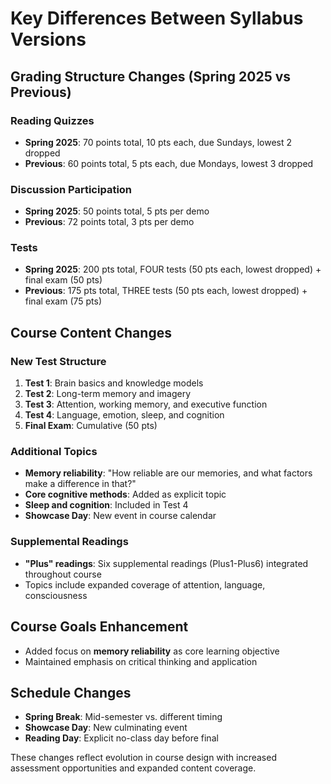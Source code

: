 # Key Differences Between Syllabus Versions

## Grading Structure Changes (Spring 2025 vs Previous)

### Reading Quizzes
- **Spring 2025**: 70 points total, 10 pts each, due Sundays, lowest 2 dropped
- **Previous**: 60 points total, 5 pts each, due Mondays, lowest 3 dropped

### Discussion Participation  
- **Spring 2025**: 50 points total, 5 pts per demo
- **Previous**: 72 points total, 3 pts per demo

### Tests
- **Spring 2025**: 200 pts total, FOUR tests (50 pts each, lowest dropped) + final exam (50 pts)
- **Previous**: 175 pts total, THREE tests (50 pts each, lowest dropped) + final exam (75 pts)

## Course Content Changes

### New Test Structure
1. **Test 1**: Brain basics and knowledge models
2. **Test 2**: Long-term memory and imagery  
3. **Test 3**: Attention, working memory, and executive function
4. **Test 4**: Language, emotion, sleep, and cognition
5. **Final Exam**: Cumulative (50 pts)

### Additional Topics
- **Memory reliability**: "How reliable are our memories, and what factors make a difference in that?"
- **Core cognitive methods**: Added as explicit topic
- **Sleep and cognition**: Included in Test 4
- **Showcase Day**: New event in course calendar

### Supplemental Readings
- **"Plus" readings**: Six supplemental readings (Plus1-Plus6) integrated throughout course
- Topics include expanded coverage of attention, language, consciousness

## Course Goals Enhancement
- Added focus on **memory reliability** as core learning objective
- Maintained emphasis on critical thinking and application

## Schedule Changes
- **Spring Break**: Mid-semester vs. different timing
- **Showcase Day**: New culminating event
- **Reading Day**: Explicit no-class day before final

These changes reflect evolution in course design with increased assessment opportunities and expanded content coverage.